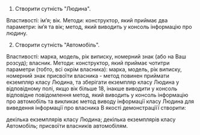 1. Створити сутність "Людина".

Властивості:
імʼя;
вік.
Методи:
конструктор, який приймає два параметри: імʼя та вік;
метод, який виводить у консоль інформацію про людину.

2. Створити сутність "Автомобіль".

Властивості:
марка, модель, рік виписку, номерний знак (або на Ваш розсуд);
власник.
Методи:
конструктор, який приймає чотитри параметри (тобто, всі окрім власника): марка, модель, рік виписку, номерний знак
присвоїти власника - метод повинен приймати екземпляр класу Людина, та зберігати екземпляр класу Людина у відповідному полі, якщо вік більше 18, інакше виводити у консоль відповідне повідомлення
метод, який виводить у консоль інформацію про автомобіль та викликає метод виводу інформації класу Людина для виведення інформації про власника
В якості демонстраціїї створити:

декілька екземплярів класу Людина;
декілька екземплярів класу Автомобіль;
присвоїти власників автомобілям.